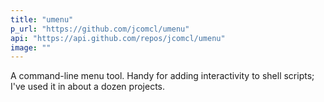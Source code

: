 ```yaml
---
title: "umenu"
p_url: "https://github.com/jcomcl/umenu"
api: "https://api.github.com/repos/jcomcl/umenu"
image: ""
---
```

A command-line menu tool. Handy for adding interactivity to shell scripts; I've used it in about a dozen projects.

